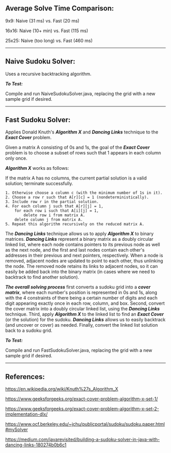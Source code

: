 ## Average Solve Time Comparison:
9x9: Naive (31 ms) vs. Fast (20 ms)

16x16: Naive (10+ min) vs. Fast (115 ms)

25x25: Naive (too long) vs. Fast (460 ms)

-----------------------------------------------------

## Naive Sudoku Solver:
Uses a recursive backtracking algorithm.

***To Test:***

Compile and run NaiveSudokuSolver.java, replacing the grid with a new sample grid if desired.

-----------------------------------------------------

## Fast Sudoku Solver:
Applies Donald Knuth's ***Algorithm X*** and ***Dancing Links*** technique to the ***Exact Cover*** problem. 

Given a matrix A consisting of 0s and 1s, the goal of the ***Exact Cover*** problem is to choose a subset of rows such that 1 appears in each column only once.

***Algorithm X*** works as follows:

If the matrix A has no columns, the current partial solution is a valid solution; terminate successfully.

    1. Otherwise choose a column c (with the minimum number of 1s in it).
    2. Choose a row r such that A[r][c] = 1 (nondeterministically).
    3. Include row r in the partial solution.
    4. For each column j such that A[r][j] = 1,
        for each row i such that A[i][j] = 1,
            delete row i from matrix A.
        delete column j from matrix A.
    5. Repeat this algorithm recursively on the reduced matrix A.

The ***Dancing Links*** technique allows us to apply ***Algorithm X*** to binary matrices. ***Dancing Links*** represent a binary matrix as a doubly circular linked list, where each node contains pointers to its previous node as well as the next node, and the first and last nodes contain each other's addresses in their previous and next pointers, respectively. When a node is removed, adjacent nodes are updated to point to each other, thus unlinking the node. The removed node retains its links to adjacent nodes, so it can easily be added back into the binary matrix (in cases where we need to backtrack to find another solution).

***The overall solving process*** first converts a sudoku grid into a ***cover matrix***, where each number's position is represented in 0s and 1s, along with the 4 constraints of there being a certain number of digits and each digit appearing exactly once in each row, column, and box. Second, convert the cover matrix into a doubly circular linked list, using the ***Dancing Links*** technique. Third, apply ***Algorithm X*** to the linked list to find an ***Exact Cover*** (or the solution) for the sudoku. ***Dancing Links*** allows us to easily backtrack (and uncover or cover) as needed. Finally, convert the linked list solution back to a sudoku grid.  

***To Test:***

Compile and run FastSudokuSolver.java, replacing the grid with a new sample grid if desired.

-----------------------------------------------------

## References:
https://en.wikipedia.org/wiki/Knuth%27s_Algorithm_X

https://www.geeksforgeeks.org/exact-cover-problem-algorithm-x-set-1/ 

https://www.geeksforgeeks.org/exact-cover-problem-algorithm-x-set-2-implementation-dlx/ 

https://www.ocf.berkeley.edu/~jchu/publicportal/sudoku/sudoku.paper.html#mySolver

https://medium.com/javarevisited/building-a-sudoku-solver-in-java-with-dancing-links-180274b0b6c1